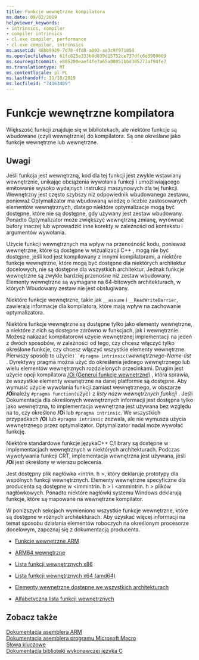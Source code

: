 ```yaml
---
title: Funkcje wewnętrzne kompilatora
ms.date: 09/02/2019
helpviewer_keywords:
- intrinsics, compiler
- compiler intrinsics
- cl.exe compiler, performance
- cl.exe compiler, intrinsics
ms.assetid: 48bb9929-7d78-4fd8-a092-ae3c9f971858
ms.openlocfilehash: 61fc825e333b8d839d15752ce737dfc6d3980809
ms.sourcegitcommit: e805200eaef4fe7a65a00051bbd305273af94fe7
ms.translationtype: MT
ms.contentlocale: pl-PL
ms.lasthandoff: 11/18/2019
ms.locfileid: "74163489"
---
```

# <a name="compiler-intrinsics"></a>Funkcje wewnętrzne kompilatora

Większość funkcji znajduje się w bibliotekach, ale niektóre funkcje są wbudowane (czyli wewnętrznie) do kompilatora. Są one określane jako funkcje wewnętrzne lub wewnętrzne.

## <a name="remarks"></a>Uwagi

Jeśli funkcja jest wewnętrzną, kod dla tej funkcji jest zwykle wstawiany wewnętrznie, unikając obciążenia wywołania funkcji i umożliwiającego emitowanie wysoko wydajnych instrukcji maszynowych dla tej funkcji. Wewnętrzny jest często szybszy niż odpowiednik wbudowanego zestawu, ponieważ Optymalizator ma wbudowaną wiedzę o liczbie zastosowanych elementów wewnętrznych, dlatego niektóre optymalizacje mogą być dostępne, które nie są dostępne, gdy używany jest zestaw wbudowany. Ponadto Optymalizator może zwiększyć wewnętrzną zmianę, wyrównać bufory inaczej lub wprowadzić inne korekty w zależności od kontekstu i argumentów wywołania.

Użycie funkcji wewnętrznych ma wpływ na przenośność kodu, ponieważ wewnętrzne, które są dostępne w wizualizacji C++ , mogą nie być dostępne, jeśli kod jest kompilowany z innymi kompilatorami, a niektóre funkcje wewnętrzne, które mogą być dostępne dla niektórych architektur docelowych, nie są dostępne dla wszystkich architektur. Jednak funkcje wewnętrzne są zwykle bardziej przenośne niż zestaw wbudowany. Elementy wewnętrzne są wymagane na 64-bitowych architekturach, w których Wbudowany zestaw nie jest obsługiwany.

Niektóre funkcje wewnętrzne, takie jak `__assume` i `__ReadWriteBarrier`, zawierają informacje dla kompilatora, które mają wpływ na zachowanie optymalizatora.

Niektóre funkcje wewnętrzne są dostępne tylko jako elementy wewnętrzne, a niektóre z nich są dostępne zarówno w funkcjach, jak i wewnętrznie. Możesz nakazać kompilatorowi użycie wewnętrznej implementacji na jeden z dwóch sposobów, w zależności od tego, czy chcesz włączyć tylko określone funkcje, czy chcesz włączyć wszystkie elementy wewnętrzne. Pierwszy sposób to użycie`)``#pragma intrinsic(`*wewnętrznego-Name-list* . Dyrektywy pragma można użyć do określenia jednego wewnętrznego lub wielu elementów wewnętrznych rozdzielonych przecinkami. Drugim jest użycie opcji kompilatora [/Oi (Generuj funkcje wewnętrzne)](../build/reference/oi-generate-intrinsic-functions.md) , która sprawia, że wszystkie elementy wewnętrzne na danej platformie są dostępne. Aby wymusić użycie wywołania funkcji zamiast wewnętrznego, w obszarze **/Oi**należy `#pragma function(`użyć`)` z *listy nazw wewnętrznych funkcji* . Jeśli Dokumentacja dla określonych wewnętrznych informacji jest dostępna tylko jako wewnętrzna, to implementacja wewnętrzna jest używana bez względu na to, czy określono **/Oi** lub `#pragma intrinsic`. We wszystkich przypadkach **/Oi** lub `#pragma intrinsic` zezwala, ale nie wymusza użycia wewnętrznego przez optymalizator. Optymalizator nadal może wywołać funkcję.

Niektóre standardowe funkcje językaC++ C/library są dostępne w implementacjach wewnętrznych w niektórych architekturach. Podczas wywoływania funkcji CRT, implementacja wewnętrzna jest używana, jeśli **/Oi** jest określony w wierszu polecenia.

Jest dostępny plik nagłówka \<intrin. h >, który deklaruje prototypy dla wspólnych funkcji wewnętrznych. Elementy wewnętrzne specyficzne dla producenta są dostępne w \<immintrin. h > i \<ammintrin. h > plików nagłówkowych. Ponadto niektóre nagłówki systemu Windows deklarują funkcje, które są mapowane na wewnętrzne kompilator.

W poniższych sekcjach wymieniono wszystkie funkcje wewnętrzne, które są dostępne w różnych architekturach. Aby uzyskać więcej informacji na temat sposobu działania elementów roboczych na określonym procesorze docelowym, zapoznaj się z dokumentacją producenta.

- [Funkcje wewnętrzne ARM](../intrinsics/arm-intrinsics.md)

- [ARM64 wewnętrzne](../intrinsics/arm64-intrinsics.md)

- [Lista funkcji wewnętrznych x86](../intrinsics/x86-intrinsics-list.md)

- [Lista funkcji wewnętrznych x64 (amd64)](../intrinsics/x64-amd64-intrinsics-list.md)

- [Elementy wewnętrzne dostępne we wszystkich architekturach](../intrinsics/intrinsics-available-on-all-architectures.md)

- [Alfabetyczna lista funkcji wewnętrznych](../intrinsics/alphabetical-listing-of-intrinsic-functions.md)

## <a name="see-also"></a>Zobacz także

[Dokumentacja asemblera ARM](../assembler/arm/arm-assembler-reference.md)<br/>
[Dokumentacja asemblera programu Microsoft Macro](../assembler/masm/microsoft-macro-assembler-reference.md)<br/>
[Słowa kluczowe](../cpp/keywords-cpp.md)<br/>
[Dokumentacja biblioteki wykonawczej języka C](../c-runtime-library/c-run-time-library-reference.md)